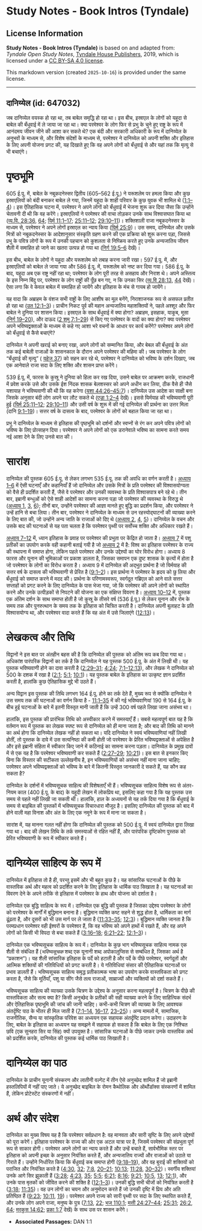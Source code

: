 # Study Notes - Book Intros (Tyndale)

## License Information

**Study Notes - Book Intros (Tyndale)** is based on and adapted from: _Tyndale Open Study Notes_, [Tyndale House Publishers](https://tyndaleopenresources.com/), 2019, which is licensed under a [CC BY-SA 4.0 license](https://creativecommons.org/licenses/by-sa/4.0/legalcode.en).

This markdown version (created `2025-10-16`) is provided under the same license.



--------------------------------

## दानिय्येल (id: 647032)

जब दानिय्येल वयस्क हो रहा था, तब बाबेल समृद्धि हो रहा था। इस बीच, इस्राएल के लोगों को यहूदा से बाबेल की बँधुवाई में ले जाया जा रहा था। क्या परमेश्वर के लोग फिर से प्रभु के चुने हुए राष्ट्र के रूप में आनंदमय जीवन जीने की आशा कर सकते थे? एक बंदी और सरकारी अधिकारी के रूप में दानिय्येल के अनुभवों के माध्यम से, और विशेष संदेशों के माध्यम से, परमेश्वर ने दानिय्येल को अपनी शक्ति और इतिहास के लिए अपनी योजना प्रगट की, यह दिखाते हुए कि वह अपने लोगों को बँधुवाई से और यहां तक कि मृत्यु से भी बचाएंगे।

पृष्ठभूमि
=========

605 ई.पू. में, बाबेल के नबूकदनेस्सर द्वितीय (605–562 ई.पू.) ने यरूशलेम पर हमला किया और कुछ इस्राएलियों को बंदी बनाकर बाबेल ले गया, जिनमें यहूदा के शाही परिवार के कुछ युवक भी शामिल थे ([1:1–4](https://ref.ly/Dan1:1-Dan1:4))। इस ऐतिहासिक घटना में, परमेश्वर ने अपने लोगों को बँधुवाई में भेजना शुरू कर दिया जैसा कि उन्होंने चेतावनी दी थी कि वह करेंगे। इस्राएलियों ने परमेश्वर की वाचा तोड़कर उनके साथ विश्वासघात किया था ([व्य.वि. 28:36](https://ref.ly/Deut28:36), [64](https://ref.ly/Deut28:64); [यिर्म 11:1–17](https://ref.ly/Jer11:1-Jer11:17); [25:11–12](https://ref.ly/Jer25:11-Jer25:12); [29:10–11](https://ref.ly/Jer29:10-Jer29:11))। शक्तिशाली राजा नबूकदनेस्सर के माध्यम से, परमेश्वर ने अपने लोगों इस्राएल का न्याय किया ([यिर्म 25:9](https://ref.ly/Jer25:9))। उस समय, दानिय्येल और उसके मित्रों को नबूकदनेस्सर के आदेशानुसार संस्कृति ग्रहण करने की एक प्रक्रिया को शुरू करना पड़ा, जिससे प्रभु के पवित्र लोगों के रूप में उनकी पहचान को कुशलता से निष्क्रिय करते हुए उनके अन्यजातिय जीवन शैली में समाहित हो जाने का खतरा उत्पन्न हो गया था ([निर्ग 19:5–6](https://ref.ly/Exod19:5-Exod19:6) देखें)।

इस बीच, बाबेल के लोगों ने यहूदा और यरूशलेम को तबाह करना जारी रखा। 597 ई.पू. में, और इस्राएलियों को बाबेल ले जाया गया और 586 ई.पू. में, यरूशलेम को नष्ट कर दिया गया। 586 ई.पू. के बाद, यहूदा अब एक राष्ट्र नहीं रहा था; परमेश्वर के लोग पूरी तरह से असहाय और निराश थे। अपने अस्तित्व के इस निम्न बिंदु पर, परमेश्वर के लोग राष्ट्रों की पूँछ बन गए, न कि उनका सिर ([व्य.वि 28:13](https://ref.ly/Deut28:13), [44](https://ref.ly/Deut28:44) देखें)। ऐसा लगा कि वे केवल बाबेल में समाहित हो जायेंगे और इतिहास के मंच से गायब हो जायेंगे।

यह वादा कि अब्राहम के वंशज सभी राष्ट्रों के लिए आशीष का मूल बनेंगे, निराशाजनक रूप से असफल प्रतीत हो रहा था ([उत 12:1–3](https://ref.ly/Gen12:1-Gen12:3))। प्राचीन निकट पूर्व की महान अन्यजातिय महाशक्तियों ने, पहले अश्शूर और फिर बाबेल ने दुनिया पर शासन किया। इस्राएल के साथ बँधुवाई में क्या होगा? अब्राहम, इसहाक, याकूब, मूसा ([निर्ग 19–20](https://ref.ly/Exod19:1-Exod20:26)), और दाऊद ([2 शमु 7:1–29](https://ref.ly/2Sam7:1-2Sam7:29)) से किए गए परमेश्वर के वादों का क्या होगा? क्या परमेश्वर अपने भविष्यद्वक्ताओं के माध्यम से कहे गए आशा भरे वचनों के आधार पर कार्य करेंगे? परमेश्वर अपने लोगों को बँधुवाई से कैसे बचाएंगे?

दानिय्येल ने अपनी खराई को बनाए रखा, अपने लोगों को सम्मानित किया, और बेबल की बँधुवाई के अंत तक कई बाबेली राजाओं के शासनकाल के दौरान अपने परमेश्वर की महिमा की। जब परमेश्वर के लोग “बँधुवाई की मृत्यु” ( [यहेज 37](https://ref.ly/Ezek37:1-Ezek37:28)) को सहन कर रहे थे, परमेश्वर ने दानिय्येल को भविष्य के दर्शन दिखाए, जब एक आनेवाले राजा सदा के लिए शक्ति और शासन प्राप्त करेंगे।

539 ई.पू. में, फारस के कुस्रू ने दुनिया को हिला कर रख दिया, उसने बाबेल पर आक्रमण करके, राजधानी में प्रवेश करके उसे और उसके ईश निंदक शासक बेलशस्सर को अपने अधीन कर लिया, ठीक वैसे ही जैसे यशायाह ने भविष्यवाणी की थी कि वह करेगा ([यशा 44:26–45:7](https://ref.ly/Isa44:26-Isa45:7))। दानिय्येल उस आदेश का साक्षी बना जिसके अनुसार बंदी लोग अपने घर लौट सकते थे ([एज्रा 1:2–4](https://ref.ly/Ezra1:2-Ezra1:4) देखें)। इससे यिर्मयाह की भविष्यवाणी पूरी हुई ([यिर्म 25:11–12](https://ref.ly/Jer25:11-Jer25:12); [29:10–11](https://ref.ly/Jer29:10-Jer29:11)) और उसी वर्ष के शुरू में की गई दानिय्येल की प्रार्थना का उत्तर मिला (दानि [9:1–19](https://ref.ly/Dan9:1-Dan9:19))। सत्तर वर्ष के दासत्व के बाद, परमेश्वर के लोगों को बहाल किया जा रहा था।

प्रभु ने दानिय्येल के माध्यम से इतिहास की पृष्ठभूमि को दर्शनों और स्वप्नों से रंग कर अपने पवित्र लोगों को भविष्य के लिए प्रोत्साहन दिया। परमेश्वर ने अपने लोगों को एक डरानेवाले भविष्य का सामना करते समय नई आशा देने के लिए उनसे बात की।

सारांश
======

दानिय्येल की पुस्तक 605 ई.पू. से लेकर लगभग 535 ई.पू. तक की अवधि का वर्णन करती है। [अध्याय 1–6](https://ref.ly/Dan1:1-Dan6:28) में ऐसी घटनाएँ और कहानियाँ हैं जो दानिय्येल और उसके मित्रों के प्रति परमेश्वर की विश्वासयोग्यता को वैसे ही प्रदर्शित करती हैं, जैसे वे परमेश्वर और उनकी व्यवस्था के प्रति विश्वासपात्र बने रहे थे। तीन बार, इब्रानी बन्धुओं को ऐसे शाही आदेशों का सामना करना पड़ा जो परमेश्वर की व्यवस्था के विरुद्ध थे ([अध्याय 1](https://ref.ly/Dan1:1-Dan1:21), [3](https://ref.ly/Dan3:1-Dan3:30), [6](https://ref.ly/Dan6:1-Dan6:28)); तीनों बार, उन्होंने परमेश्वर की आज्ञा मानते हुए बुद्धि का प्रदर्शन किया, और परमेश्वर ने उन्हें हानि से बचा लिया। तीन बार, परमेश्वर ने दानिय्येल के माध्यम से उन रहस्योद्घाटनों की व्याख्या करने के लिए बात की, जो उन्होंने अन्य जाति के राजाओं को दिए थे ([अध्याय 2](https://ref.ly/Dan2:1-Dan2:49), [4](https://ref.ly/Dan4:1-Dan4:37), [5](https://ref.ly/Dan5:1-Dan5:31))। दानिय्येल के वचन और उसके बाद की घटनाओं से यह पता चलता है कि परमेश्वर पृथ्वी पर सर्वोच्च शक्ति और अधिकार रखते हैं।

[अध्याय 7–12](https://ref.ly/Dan7:1-Dan12:13) में, ध्यान इतिहास के प्रवाह पर परमेश्वर की प्रभुता पर केंद्रित हो जाता है। [अध्याय 7](https://ref.ly/Dan7:1-Dan7:28) में पशु प्रतीकों का उपयोग करके वही कहानी बताई गयी है जो [अध्याय 2](https://ref.ly/Dan2:1-Dan2:49) में है: विश्व का इतिहास परमेश्वर के राज्य की स्थापना में समाप्त होगा, लेकिन पहले परमेश्वर और उनके उद्देश्यों का घोर विरोध होगा। अध्याय 8 फारस और यूनान की भूमिकाओं पर प्रकाश डालता है, जिसका समापन एक दुष्ट शासक के कृत्यों में होता है जो परमेश्वर के लोगों का विरोध करता है। अध्याय 9 में दानिय्येल की अद्भुत प्रार्थना है जो यिर्मयाह की सत्तर वर्ष के दासत्व की भविष्यवाणी से प्रेरित है ([9:1–2](https://ref.ly/Dan9:1-Dan9:2))। इस प्रार्थना ने परमेश्वर के हृदय को छु लिया और बँधुवाई को समाप्त करने में मदद की। प्रार्थना के परिणामस्वरूप, स्वर्गदूत गब्रिएल को आने वाले सत्तर सप्ताहों को प्रगट करने के लिए दानिय्येल के पास भेजा गया, जो कि परमेश्वर की अपने लोगों को स्थापित करने और उनके उत्पीड़कों से निपटने की योजना का एक संक्षिप्त विवरण है। [अध्याय 10–12](https://ref.ly/Dan10:1-Dan12:13) में, पुस्तक एक अंतिम दर्शन के साथ समाप्त होती है जो कुस्रू के तीसरे वर्ष (536 ई.पू.) से लेकर यूनान और रोम के समय तक और पुनरुत्थान के समय तक के इतिहास को चित्रित करती है। दानिय्येल अपनी बुलाहट के प्रति विश्वासयोग्य था, और परमेश्वर वादा करते हैं कि वह अंत में उसे जिलाएंगे ([12:13](https://ref.ly/Dan12:13))।

लेखकत्व और तिथि
===============

विद्वानों ने इस बात पर अंतहीन बहस की है कि दानिय्येल की पुस्तक को अंतिम रूप कब दिया गया था। अधिकांश पारंपरिक विद्वानों का तर्क है कि दानिय्येल ने यह पुस्तक 500 ई.पू. के अंत में लिखी थी। यह पुस्तक भविष्यवाणी होने का दावा करती है ([2:29–31](https://ref.ly/Dan2:29-Dan2:31); [4:24](https://ref.ly/Dan4:24); [7:1–12:13](https://ref.ly/Dan7:1-Dan12:13)), और लेखक ने दानिय्येल को 500 के दशक में रखा है ([2:1](https://ref.ly/Dan2:1); [5:1](https://ref.ly/Dan5:1); [10:1](https://ref.ly/Dan10:1))। यह पुस्तक बाबेल के इतिहास का उत्कृष्ट ज्ञान प्रदर्शित करती है, हालांकि कुछ ऐतिहासिक मुद्दे भी उठते हैं।

अन्य विद्वान इस पुस्तक की तिथि लगभग 164 ई.पू. होने का तर्क देते हैं, मुख्य रूप से क्योंकि दानिय्येल ने उस समय तक की घटनाओं का वर्णन किया है \- [11:1–35](https://ref.ly/Dan11:1-Dan11:35) में की गई भविष्यवाणियां 190 से 164 ई.पू. के बीच हुई घटनाओं के बारे में इतनी विस्तृत मानी जाती हैं कि उन्हें 300 वर्ष पहले लिखा जाना असंभव था।

हालांकि, इस पुस्तक की प्रारंभिक तिथि को अस्वीकार करने में समस्याएँ हैं। सबसे महत्वपूर्ण बात यह है कि वर्तमान रूप में पुस्तक का लेखक स्पष्ट रूप से दानिय्येल को ही माना जाता है; और बाद की तिथि को मानने का अर्थ होगा कि दानिय्येल लेखक नहीं हो सकता था। यदि दानिय्येल ने स्वयं भविष्यवाणियां नहीं लिखी होतीं, तो पुस्तक के दावे में उस सत्यनिष्ठा की कमी होती जो परमेश्वर के प्रेरित भविष्यद्वक्ताओं से अपेक्षित है और इसे इब्रानी संहिता में स्वीकार किए जाने में कठिनाई का सामना करना पड़ता। दानिय्येल के प्रमुख दावों में से एक यह है कि परमेश्वर भविष्यवाणी कर सकते हैं ([2:27–29](https://ref.ly/Dan2:27-Dan2:29); [10:21](https://ref.ly/Dan10:21))। इस बात से इनकार किए बिना कि विस्तार की सटीकता उल्लेखनीय है, इन भविष्यवाणियों को असंभव नहीं माना जाना चाहिए: परमेश्वर अपने भविष्यद्वक्ताओं को भविष्य के बारे में कितनी विस्तृत जानकारी दे सकते हैं, यह कौन कह सकता है?

दानिय्येल के दर्शनों में भविष्यसूचक साहित्य की विशेषताएँ भी हैं। भविष्यसूचक साहित्य विशेष रूप से अंतर\-नियम काल (400 ई.पू. के बाद) के यहूदी लेखन में लोकप्रिय था, इसलिए कहा गया है कि यह पुस्तक उस समय से पहले नहीं लिखी जा सकती थी। हालांकि, हाल के अध्ययनों से यह तर्क दिया गया है कि बँधुवाई के समय से बाइबिल की पुस्तकों में भविष्यसूचक विचारधारा मौजूद है। इसलिए दानिय्येल की पुस्तक को बाद में होने वाली महा विनाश और अंत के लिए एक नमूने के रूप में माना जा सकता है।

सारांश में, यह मानना ​​गलत नहीं होगा कि दानिय्येल की पुस्तक को 500 ई.पू. में स्वयं दानिय्येल द्वारा लिखा गया था। बाद की लेखन तिथि के तर्क समस्याओं से रहित नहीं हैं, और पारंपरिक दृष्टिकोण पुस्तक को प्रेरित भविष्यवाणी के रूप में स्वीकार करते हैं।

दानिय्येल साहित्य के रूप में
============================

दानिय्येल में इतिहास तो है ही, परन्तु इसमें और भी बहुत कुछ है। यह सांसारिक घटनाओं के पीछे के वास्तविक अर्थ और महत्व को प्रदर्शित करने के लिए इतिहास के धार्मिक पाठ सिखाता है। यह घटनाओं का विवरण देने के अपने तरीके से इतिहास में परमेश्वर के हाथ और योजना को दर्शाता है।

दानिय्येल एक बुद्धि साहित्य के रूप में। दानिय्येल एक बुद्धि की पुस्तक है जिसका उद्देश्य परमेश्वर के लोगों को परमेश्वर के मार्गों में बुद्धिमान बनाना है। बुद्धिमान व्यक्ति कष्ट सहने से शुद्ध होता है, धार्मिकता का मार्ग ढूंढ़ता है, और दूसरों को भी उस मार्ग पर ले जाता है ([11:33–35](https://ref.ly/Dan11:33-Dan11:35); [12:3](https://ref.ly/Dan12:3))। बुद्धिमान व्यक्ति जानता है कि परमप्रधान परमेश्वर वही ईश्वरों के परमेश्वर हैं, कि वह भविष्य को अपने हाथों में रखते हैं, और वह अपने लोगों को किसी भी विपदा से बचा सकते हैं ([3:16–18](https://ref.ly/Dan3:16-Dan3:18); [6:21–22](https://ref.ly/Dan6:21-Dan6:22); [12:1–3](https://ref.ly/Dan12:1-Dan12:3))।

दानिय्येल एक भविष्यसूचक साहित्य के रूप में। दानिय्येल के कुछ भाग भविष्यसूचक साहित्य नामक एक शैली से संबंधित हैं (*भविष्यसूचक* शब्द एक यूनानी शब्द अपोकालुप्सिस से सम्बंधित है, जिसका अर्थ है “प्रकाशन”)। यह शैली सांसारिक इतिहास के पर्दे को हटाती है और पर्दे के पीछे परमेश्वर, स्वर्गदूतों और आत्मिक शक्तियों की गतिविधियों को प्रगट करती है। ये गतिविधियां संसार की ऐतिहासिक घटनाओं पर प्रभाव डालती हैं। भविष्यसूचक साहित्य समृद्ध प्रतीकात्मक भाषा का उपयोग करके वास्तविकता को प्रगट करता है, जैसे कि मूर्तियाँ, पशु या सींग जैसे तत्व राजाओं, साम्राज्यों और व्यक्तियों को दर्शा सकते हैं।

भविष्यसूचक साहित्य की व्याख्या उसके चित्रण के उद्देश्य के अनुसार करना महत्वपूर्ण है। चित्रण के पीछे की वास्तविकता और सत्य क्या है? किसी अनुच्छेद के प्रतीकों की सही व्याख्या करने के लिए साहित्यिक संदर्भ और ऐतिहासिक पृष्ठभूमि की जांच की जानी चाहिए। कभी\-कभी चित्रण की व्याख्या के लिए आवश्यक अंतर्दृष्टि पाठ के भीतर ही मिल जाती है ([7:1–14](https://ref.ly/Dan7:1-Dan7:14), [16–17](https://ref.ly/Dan7:16-Dan7:17), [23–25](https://ref.ly/Dan7:23-Dan7:25))। अन्य मामलों में, सामाजिक, राजनीतिक, सैन्य या सांस्कृतिक परिवेश का अध्ययन एक सहायक अंतर्दृष्टि प्रदान करेगा। उदाहरण के लिए, बाबेल के इतिहास का अध्ययन यह समझने में सहायक हो सकता है कि बाबेल के लिए एक निश्चित छवि (एक सुनहरा सिर या सिंह) क्यों उपयुक्त है। सांसारिक घटनाओं के पीछे जाकर उनके वास्तविक अर्थ को प्रदर्शित करके, दानिय्येल की पुस्तक कई धार्मिक पाठ सिखाती है।

दानिय्येल का पाठ
================

दानिय्येल के प्राचीन यूनानी संस्करण और लातीनी वल्गेट में तीन ऐसे अनुच्छेद शामिल हैं जो इब्रानी हस्तलिपियों में नहीं पाए जाते। ये अनुच्छेद बाइबिल के रोमन कैथोलिक और ऑर्थोडॉक्स संस्करणों में शामिल हैं, लेकिन प्रोटेस्टेंट संस्करणों में नहीं।

अर्थ और संदेश
=============

दानिय्येल का मुख्य विषय यह है कि परमेश्वर सर्वप्रधान है: वह मानवता और सारी सृष्टि के लिए अपने उद्देश्यों को पूरा करेगें। इतिहास परमेश्वर के राज्य की ओर एक अटल यात्रा पर है, जिसमें परमेश्वर की संप्रभुता पूर्ण रूप से साकार होगी। परमेश्वर अपने लोगों का न्याय करते हैं और उन्हें बचाते हैं, सार्वभौमिक स्तर पर इतिहास को अपनी इच्छा के अनुसार नियंत्रित करते हैं, और अन्यजातिय राज्यों और राजाओं को उठाते या गिराते हैं। उन्होंने निर्धारित किया कि बँधुवाई कब समाप्त होगी ([9:18–19](https://ref.ly/Dan9:18-Dan9:19)), और वह बुराई की शक्तियों को पराजित और नियंत्रित करते है ([4:30](https://ref.ly/Dan4:30), [32](https://ref.ly/Dan4:32); [7:8](https://ref.ly/Dan7:8), [20–21](https://ref.ly/Dan7:20-Dan7:21); [10:13](https://ref.ly/Dan10:13); [11:28](https://ref.ly/Dan11:28), [30–32](https://ref.ly/Dan11:30-Dan11:32))। स्वर्गीय शक्तियां उनके आगे सिर झुकाती हैं ([3:28](https://ref.ly/Dan3:28); [4:23](https://ref.ly/Dan4:23), [35](https://ref.ly/Dan4:35); [5:5](https://ref.ly/Dan5:5); [6:21](https://ref.ly/Dan6:21); [8:16](https://ref.ly/Dan8:16); [9:21](https://ref.ly/Dan9:21); [10:5](https://ref.ly/Dan10:5), [13](https://ref.ly/Dan10:13); [12:1](https://ref.ly/Dan12:1)), और उनके पास मृतकों को जीवित करने की शक्ति है ([12:1–3](https://ref.ly/Dan12:1-Dan12:3))। उनकी बुद्धि सभी चीजों को नियंत्रित करती है ([3:18](https://ref.ly/Dan3:18); [11:35](https://ref.ly/Dan11:35))। वह उन लोगों का चयन और अनुमोदन करते हैं जो उनकी दृष्टि में प्रिय और अति प्रतिष्ठित हैं ([9:23](https://ref.ly/Dan9:23); [10:11](https://ref.ly/Dan10:11), [19](https://ref.ly/Dan10:19))। परमेश्वर अपने राज्य को सारी पृथ्वी पर सदा के लिए स्थापित करते हैं, और उनके लोग अपने राजा, मनुष्य के पुत्र ([7:13](https://ref.ly/Dan7:13), [22](https://ref.ly/Dan7:22); [भज 110:1](https://ref.ly/Ps110:1); [मत्ती 24:27–44](https://ref.ly/Matt24:27-Matt24:44); [25:31](https://ref.ly/Matt25:31); [26:2](https://ref.ly/Matt26:2), [64](https://ref.ly/Matt26:64); [मरकुस 14:62](https://ref.ly/Mark14:62); [प्रका 1:7](https://ref.ly/Rev1:7) देखें) के साथ उस पर शासन करेंगे।

* **Associated Passages:** DAN 1:1

